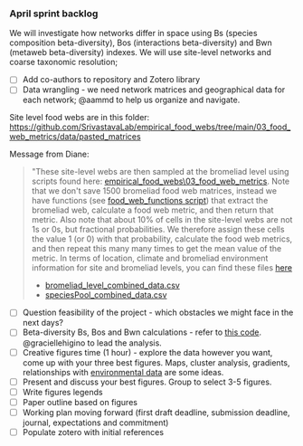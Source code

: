### April sprint backlog

We will investigate how networks differ in space using Bs (species composition beta-diversity), Bos (interactions beta-diversity) and Bwn (metaweb beta-diversity) indexes. We will use site-level networks and coarse taxonomic resolution;

- [ ] Add co-authors to repository and Zotero library
- [ ] Data wrangling - we need network matrices and geographical data for each network; @aammd to help us organize and navigate.

Site level food webs are in this folder: https://github.com/SrivastavaLab/empirical_food_webs/tree/main/03_food_web_metrics/data/pasted_matrices

Message from Diane: 
> "These site-level webs are then sampled at the bromeliad level using scripts found here: [empirical_food_webs\03_food_web_metrics](https://github.com/SrivastavaLab/empirical_food_webs/tree/main/03_food_web_metrics). Note that we don't save 1500 bromeliad food web matrices, instead we have functions (see [food_web_functions script](https://github.com/SrivastavaLab/empirical_food_webs/blob/main/03_food_web_metrics/food_web_functions.R)) that extract the bromeliad web, calculate a food web metric, and then return that metric. Also note that about 10% of cells in the site-level webs are not 1s or 0s, but fractional probabilities. We therefore assign these cells the value 1 (or 0) with that probability, calculate the food web metrics, and then repeat this many many times to get the mean value of the metric.
> In terms of location, climate and bromeliad environment information for site and bromeliad levels, you can find these files [here](https://github.com/SrivastavaLab/empirical_food_webs/tree/main/04_combine_metrics_climate/data)
> * [bromeliad_level_combined_data.csv](https://github.com/SrivastavaLab/empirical_food_webs/blob/main/04_combine_metrics_climate/data/bromeliad_level_combined_data.csv)
> * [speciesPool_combined_data.csv](https://github.com/SrivastavaLab/empirical_food_webs/blob/main/04_combine_metrics_climate/data/speciesPool_combined_data.csv)

- [ ] Question feasibility of the project - which obstacles we might face in the next days?
- [ ] Beta-diversity Bs, Bos and Bwn calculations - refer to [this code](https://github.com/graciellehigino/the-return-of-the-fleas/blob/master/code.jl). @graciellehigino to lead the analysis.
- [ ] Creative figures time (1 hour) - explore the data however you want, come up with your three best figures. Maps, cluster analysis, gradients, relationships with [environmental data](https://github.com/SrivastavaLab/empirical_food_webs/tree/main/02_climate_data) are some ideas.
- [ ] Present and discuss your best figures. Group to select 3-5 figures.
- [ ] Write figures legends
- [ ] Paper outline based on figures
- [ ] Working plan moving forward (first draft deadline, submission deadline, journal, expectations and commitment)
- [ ] Populate zotero with initial references
